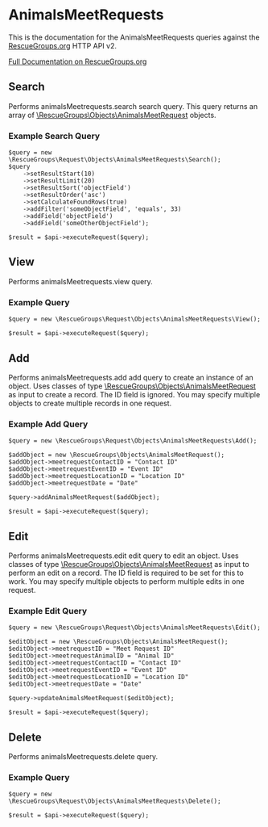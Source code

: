 # AnimalsMeetRequests

This is the documentation for the AnimalsMeetRequests queries against the [RescueGroups.org](https://www.rescuegroups.org/) HTTP API v2.

[Full Documentation on RescueGroups.org](https://userguide.rescuegroups.org/display/APIDG/Object+definitions#Objectdefinitions-animalsMeetrequests)

## Search

Performs animalsMeetrequests.search search query. This query returns an array of [\RescueGroups\Objects\AnimalsMeetRequest](../../src/Objects/AnimalsMeetRequest.php) objects.

### Example Search Query

    $query = new \RescueGroups\Request\Objects\AnimalsMeetRequests\Search();
    $query
        ->setResultStart(10)
        ->setResultLimit(20)
        ->setResultSort('objectField')
        ->setResultOrder('asc')
        ->setCalculateFoundRows(true)
        ->addFilter('someObjectField', 'equals', 33)
        ->addField('objectField')
        ->addField('someOtherObjectField');

    $result = $api->executeRequest($query);






## View






Performs animalsMeetrequests.view query.

### Example Query

    $query = new \RescueGroups\Request\Objects\AnimalsMeetRequests\View();

    $result = $api->executeRequest($query);


## Add




Performs animalsMeetrequests.add add query to create an instance of an object. Uses classes of type [\RescueGroups\Objects\AnimalsMeetRequest](../../src/Objects/AnimalsMeetRequest.php) as input to create a record. The ID field is ignored. You may specify multiple objects to create multiple records in one request.

### Example Add Query

    $query = new \RescueGroups\Request\Objects\AnimalsMeetRequests\Add();

    $addObject = new \RescueGroups\Objects\AnimalsMeetRequest();
    $addObject->meetrequestContactID = "Contact ID"
    $addObject->meetrequestEventID = "Event ID"
    $addObject->meetrequestLocationID = "Location ID"
    $addObject->meetrequestDate = "Date"

    $query->addAnimalsMeetRequest($addObject);

    $result = $api->executeRequest($query);



## Edit



Performs animalsMeetrequests.edit edit query to edit an object. Uses classes of type [\RescueGroups\Objects\AnimalsMeetRequest](../../src/Objects/AnimalsMeetRequest.php) as input to perform an edit on a record. The ID field is required to be set for this to work. You may specify multiple objects to perform multiple edits in one request.

### Example Edit Query

    $query = new \RescueGroups\Request\Objects\AnimalsMeetRequests\Edit();

    $editObject = new \RescueGroups\Objects\AnimalsMeetRequest();
    $editObject->meetrequestID = "Meet Request ID"
    $editObject->meetrequestAnimalID = "Animal ID"
    $editObject->meetrequestContactID = "Contact ID"
    $editObject->meetrequestEventID = "Event ID"
    $editObject->meetrequestLocationID = "Location ID"
    $editObject->meetrequestDate = "Date"

    $query->updateAnimalsMeetRequest($editObject);

    $result = $api->executeRequest($query);




## Delete






Performs animalsMeetrequests.delete query.

### Example Query

    $query = new \RescueGroups\Request\Objects\AnimalsMeetRequests\Delete();

    $result = $api->executeRequest($query);


